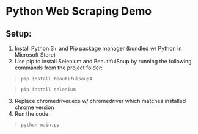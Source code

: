 # Python Web Scraping Demo
## Setup:
1. Install Python 3+ and Pip package manager (bundled w/ Python in Microsoft Store)
2. Use pip to install Selenium and BeautifulSoup by running the following commands from the project folder:

>`pip install beautifulsoup4`

>`pip install selenium`

3. Replace chromedriver.exe w/ chromedriver which matches installed chrome version
4. Run the code:

>`python main.py`